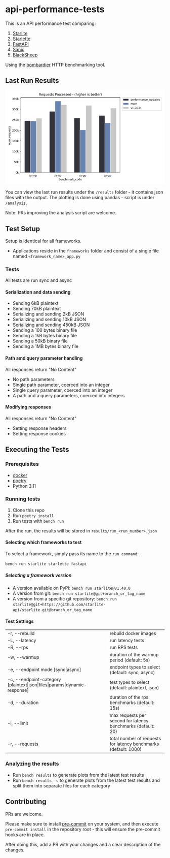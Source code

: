# api-performance-tests

This is an API performance test comparing:

1. [Starlite](https://github.com/starlite-api/starlite)
2. [Starlette](https://github.com/encode/starlette)
3. [FastAPI](https://github.com/tiangolo/fastapi)
4. [Sanic](https://github.com/sanic-org/sanic)
5. [BlackSheep](https://github.com/Neoteroi/BlackSheep)

Using the [bombardier](https://github.com/codesenberg/bombardier) HTTP benchmarking tool.

## Last Run Results

![Plain Text Results](result.png)

You can view the last run results under the `/results` folder - it contains json files with the output.
The plotting is done using pandas - script is under `/analysis`.

Note: PRs improving the analysis script are welcome.

## Test Setup

Setup is identical for all frameworks.

- Applications reside in the `frameworks` folder and consist of a single file named `<framework_name>_app.py`

### Tests

All tests are run sync and async

#### Serialization and data sending

- Sending 6kB plaintext
- Sending 70kB plaintext
- Serializing and sending 2kB JSON
- Serializing and sending 10kB JSON
- Serializing and sending 450kB JSON
- Sending a 100 bytes binary file
- Sending a 1kB bytes binary file
- Sending a 50kB binary file
- Sending a 1MB bytes binary file

#### Path amd query parameter handling

All responses return "No Content"

- No path parameters
- Single path parameter, coerced into an integer
- Single query parameter, coerced into an integer
- A path and a query parameters, coerced into integers

#### Modifying responses

All responses return "No Content"

- Setting response headers
- Setting response cookies

## Executing the Tests

### Prerequisites

- [docker](https://docs.docker.com/get-docker/)
- [poetry](https://python-poetry.org/docs/#installation)
- Python 3.11

### Running tests

1. Clone this repo
2. Run `poetry install`
3. Run tests with `bench run`

After the run, the results will be stored in `results/run_<run_mumber>.json`

#### Selecting which frameworks to test

To select a framework, simply pass its name to the `run command`:

`bench run starlite starlette fastapi`

##### Selecting a framework version

- A version available on PyPi: `bench run starlite@v1.40.0`
- A version from git: `bench run starlite@git+branch_or_tag_name`
- A version from a specific git repository: `bench run starlite@git+https://github.com/starlite-api/starlite.git@branch_or_tag_name`

#### Test Settings

|                                                                                            |                                                                 |
| ------------------------------------------------------------------------------------------ | --------------------------------------------------------------- |
| -r, --rebuild                                                                              | rebuild docker images                                           |
| -L, --latency                                                                              | run latency tests                                               |
| -R, --rps                                                                                  | run RPS tests                                                   |
| -w, --warmup                                                                               | duration of the warmup period (default: 5s)                     |
| -e, --endpoint mode [sync&#124;async]                                                      | endpoint types to select (default: sync, async)                 |
| -c, --endpoint-category [plaintext&#124;json&#124;files&#124;params&#124;dynamic-response] | test types to select (default: plaintext, json)                 |
| -d, --duration                                                                             | duration of the rps benchmarks (default: 15s)                   |
| -l, --limit                                                                                | max requests per second for latency benchmarks (default: 20)    |
| -r, --requests                                                                             | total number of requests for latency benchmarks (default: 1000) |

### Analyzing the results

- Run `bench results` to generate plots from the latest test results
- Run `bench results -s` to generate plots from the latest test results and split them into separate files for each category

## Contributing

PRs are welcome.

Please make sure to install [pre-commit](https://pre-commit.com/) on your system, and then execute `pre-commit install`
in the repository root - this will ensure the pre-commit hooks are in place.

After doing this, add a PR with your changes and a clear description of the changes.
